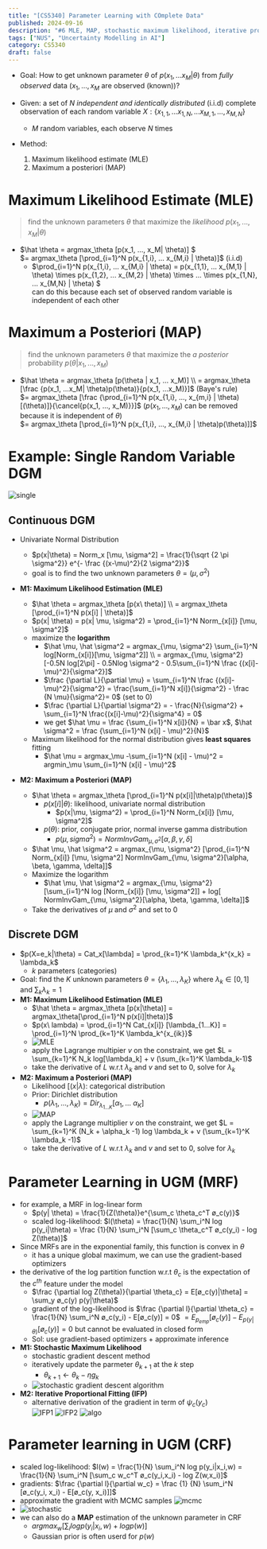 ```yaml
---
title: "[CS5340] Parameter Learning with COmplete Data"
published: 2024-09-16
description: "#6 MLE, MAP, stochastic maximum likelihood, iterative proportional fitting, stochastic gradient descent"
tags: ["NUS", "Uncertainty Modelling in AI"]
category: CS5340
draft: false
---
```


- Goal: How to get unknown parameter $\theta$ of $p(x_1, ...x_M | \theta)$ from *fully observed* data ($x_1, ... ,x_M$ are observed (known))?

- Given: a set of $N$ *independent and identically distributed* (i.i.d) complete observation of each random variable $X: \{ x_{1,1}, ... x_{1,N}, ...x_{M,1}, ..., x_{M,N}\}$
    - $M$ random variables, each observe $N$ times
- Method:
    1. Maximum likelihood estimate (MLE)
    2. Maximum a posteriori (MAP)

# Maximum Likelihood Estimate (MLE)
> find the unknown parameters $\theta$ that maximize the *likelihood* $p(x_1, ..., x_M| \theta)$
- $\hat \theta = argmax_\theta [p(x_1, ..., x_M| \theta)] $  
    $= argmax_\theta [\prod_{i=1}^N p(x_{1,i}, ... x_{M,i} | \theta)]$ (i.i.d)  
    - $\prod_{i=1}^N p(x_{1,i}, ... x_{M,i} | \theta) = p(x_{1,1}, ... x_{M,1} | \theta) \times p(x_{1,2}, ... x_{M,2} | \theta) \times ... \times p(x_{1,N}, ... x_{M,N} | \theta) $   
    can do this because each set of observed random variable is independent of each other

# Maximum a Posteriori (MAP)
> find the unknown parameters $\theta$ that maximize the *a posterior* probability $p(\theta | x_1, ..., x_M)$
- $\hat \theta = argmax_\theta [p(\theta | x_1, ... x_M)] \\ = argmax_\theta [\frac {p(x_1, ...x_M| \theta)p(\theta)}{p(x_1, ...x_M)}]$ (Baye's rule)  
$= argmax_\theta [\frac {\prod_{i=1}^N p(x_{1,i}, ..., x_{m,i} | \theta) [(\theta)]}{\cancel{p(x_1, ..., x_M)}}]$ 
    ($p(x_1, ..., x_M)$ can be removed because it is independent of $\theta$)  
$= argmax_\theta [\prod_{i=1}^N p(x_{1,i}, ..., x_{M,i} | \theta)p(\theta)]]$

# Example: Single Random Variable DGM
![single](single.png)
## Continuous DGM
- Univariate Normal Distribution
    - $p(x|\theta) = Norm_x [\mu, \sigma^2] = \frac{1}{\sqrt {2 \pi \sigma^2}} e^{- \frac {(x-\mu)^2}{2 \sigma^2}}$
    - goal is to find the two unknown parameters $\theta = (\mu, \sigma^2)$

- **M1: Maximum Likelihood Estimation (MLE)**
    - $\hat \theta = argmax_\theta [p(x\ theta)] \\ = argmax_\theta [\prod_{i=1}^N p(x[i] | \theta)]$
    - $p(x| \theta) = p(x| \mu, \sigma^2) = \prod_{i=1}^N Norm_{x[i]} [\mu, \sigma^2]$
    - maximize the **logarithm**
        - $\hat \mu, \hat \sigma^2 = argmax_{\mu, \sigma^2} \sum_{i=1}^N log[Norm_{x[i]}[\mu, \sigma^2]] \\ = argmax_{\mu, \sigma^2}[-0.5N log[2\pi] - 0.5Nlog \sigma^2 - 0.5\sum_{i=1}^N \frac {(x[i]-\mu)^2}{\sigma^2}]$
        - $\frac {\partial L}{\partial \mu} = \sum_{i=1}^N \frac {(x[i]-\mu)^2}{\sigma^2} = \frac{\sum_{i=1}^N x[i]}{\sigma^2} - \frac {N \mu}{\sigma^2}= 0$ (set to $0$)
        - $\frac {\partial L}{\partial \sigma^2} = - \frac{N}{\sigma^2} + \sum_{i=1}^N \frac{(x[i]-\mu)^2}{\sigma^4} = 0$
        - we get $\hat \mu = \frac {\sum_{i=1}^N x[i]}{N} = \bar x$, $\hat \sigma^2 = \frac {\sum_{i=1}^N (x[i] - \mu)^2}{N}$
    - Maximum likelihood for the normal distribution gives **least squares** fitting
        - $\hat \mu = argmax_\mu -\sum_{i=1}^N (x[i] - \mu)^2 = argmin_\mu \sum_{i=1}^N (x[i] - \mu)^2$
- **M2: Maximum a Posteriori (MAP)**
    - $\hat \theta = argmax_\theta [\prod_{i=1}^N p(x[i]|\theta)p(\theta)]$
        - $p(x[i]|\theta)$: likelihood, univariate normal distribution
            - $p(x|\mu, \sigma^2) = \prod_{i=1}^N Norm_{x[i]} [\mu, \sigma^2]$
        - $p(\theta)$: prior, conjugate prior, normal inverse gamma distribution
            - $p(\mu, sigma^2) = NormInvGam_{\mu, \sigma^2}[\alpha, \beta, \gamma, \delta]$
    - $\hat \mu, \hat \sigma^2 = argmax_{\mu, \sigma^2} [\prod_{i=1}^N Norm_{x[i]} [\mu, \sigma^2] NormInvGam_{\mu, \sigma^2}[\alpha, \beta, \gamma, \delta]]$
    - Maximize the logarithm
        - $\hat \mu, \hat \sigma^2 = argmax_{\mu, \sigma^2} [\sum_{i=1}^N log [Norm_{x[i]} [\mu, \sigma^2]] + log[ NormInvGam_{\mu, \sigma^2}[\alpha, \beta, \gamma, \delta]]$
    - Take the derivatives of $\mu$ and $\sigma^2$ and set to $0$
## Discrete DGM
- $p(X=e_k|\theta) = Cat_x[\lambda] = \prod_{k=1}^K \lambda_k^{x_k} = \lambda_k$
    - $k$ parameters (categories)
- Goal: find the $K$ unknown parameters $\theta = \{ \lambda_1, ..., \lambda_K \}$ where $\lambda_k \in [0,1]$ and $\sum_k \lambda_k = 1$
- **M1: Maximum Likelihood Estimation (MLE)**
    - $\hat \theta = argmax_\theta [p(x|\theta)] = argmax_\theta[\prod_{i=1}^N p(x[i]|theta)]$
    - $p(x\ lambda) = \prod_{i=1}^N Cat_{x[i]} [\lambda_{1...K}] = \prod_{i=1}^N \prod_{k=1}^K \lambda_k^{x_{ik}}$
    - ![MLE](<MLE.jpg>)
    - apply the Lagrange multipier $v$ on the constraint, we get $L = \sum_{k=1}^K N_k log[\lambda_k] + v (\sum_{k=1}^K \lambda_k-1)$
    - take the derivative of $L$ w.r.t $\lambda_k$ and $v$ and set to $0$, solve for $\lambda_k$
- **M2: Maximum a Posteriori (MAP)**
    - Likelihood $[(x|\lambda)$: categorical distribution
    - Prior: Dirichlet distribution
        - $p(\lambda_1, ..., \lambda_K) = Dir_{\lambda_{1...K}} [\alpha_1, ...\ \alpha_K]$
    - ![MAP](MAP.jpg)
    - apply the Lagrange multiplier $v$ on the constraint, we get $L = \sum_{k=1}^K (N_k + \alpha_k -1) log \lambda_k + v (\sum_{k=1}^K \lambda_k -1)$
    - take the derivative of $L$ w.r.t $\lambda_k$ and $v$ and set to $0$, solve for $\lambda_k$


# Parameter Learning in UGM (MRF)
- for example, a MRF in log-linear form
    - $p(y| \theta) = \frac{1}{Z(\theta)}e^{\sum_c \theta_c^T ø_c(y)}$
    - scaled log-likelihood: $l(\theta) = \frac{1}{N} \sum_i^N log p(y_i|\theta) = \frac {1}{N} \sum_i^N [\sum_c \theta_c^T ø_c(y_i) - log Z(\theta)]$
- Since MRFs are in the exponential family, this function is convex in $\theta$
    - it has a unique global maximum, we can use the gradient-based optimizers
- the derivative of the log partition function w.r.t $\theta_c$ is the expectation of the $c^{th}$ feature under the model
    - $\frac {\partial log Z(\theta)}{\partial \theta_c} = E[ø_c(y)|\theta] = \sum_y ø_c(y) p(y|\theta)$
    - gradient of the log-likelihood is $\frac {\partial l}{\partial \theta_c} = \frac{1}{N} \sum_i^N ø_c(y_i) - E[ø_c(y)] = 0$
        $= E_{p_{emp}} [ø_c(y)] - E_{p(y|\theta)}[ø_c(y)] = 0$
        but cannot be evaluated in closed form
    - Sol: use gradient-based optimizers + approximate inference
- **M1: Stochastic Maximum Likelihood**
    - stochastic gradient descent method
    - iteratively update the parmeter $\theta_{k+1}$ at the $k$ step
        - $\theta_{k+1} \leftarrow \theta_k - \eta g_k$
    - ![stochastic gradient descent algorithm](stochastic_gradient_descent.jpg)
- **M2: Iterative Proportional Fitting (IFP)**
    - alternative derivation of the gradient in term of $\psi_c(y_c)$  
    ![IFP1](IFP1.jpg)
    ![IFP2](IFP2.jpg)
    ![algo](algo.png)
# Parameter learning in UGM (CRF)
- scaled log-likelihood: $l(w) = \frac{1}{N} \sum_i^N log p(y_i|x_i,w) = \frac{1}{N} \sum_i^N [\sum_c w_c^T ø_c(y_i,x_i) - log Z(w,x_i)]$
- gradients: $\frac {\partial l}{\partial w_c} = \frac {1} {N} \sum_i^N [ø_c(y_i, x_i) - E[ø_c(y, x_i)]]$
- approximate the gradient with MCMC samples  ![mcmc](mcmc.jpg)
- ![stochastic](stochastic.png)
- we can also do a **MAP** estimation of the unknown parameter in CRF
    - $argmax_w[\sum_i log p(y_i|x_i, w) + log p(w)]$
    - Gaussian prior is often userd for $p(w)$

